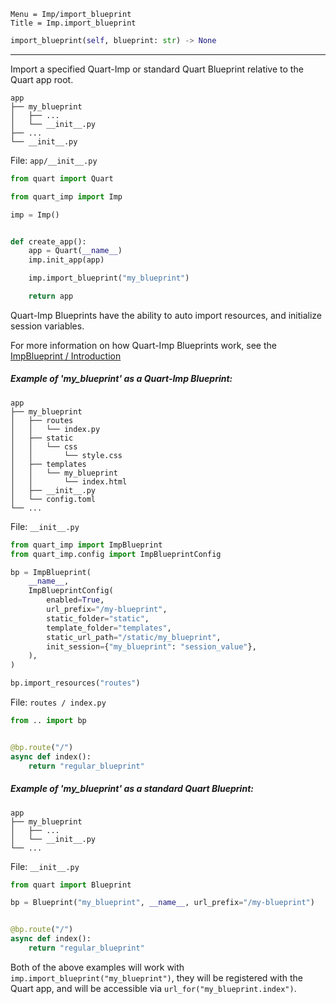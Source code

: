 ```
Menu = Imp/import_blueprint
Title = Imp.import_blueprint
```

```python
import_blueprint(self, blueprint: str) -> None
```

---

Import a specified Quart-Imp or standard Quart Blueprint relative to the Quart app root.


```text
app
├── my_blueprint
│   ├── ...
│   └── __init__.py
├── ...
└── __init__.py
```

File: `app/__init__.py`

```python
from quart import Quart

from quart_imp import Imp

imp = Imp()


def create_app():
    app = Quart(__name__)
    imp.init_app(app)

    imp.import_blueprint("my_blueprint")

    return app
```

Quart-Imp Blueprints have the ability to auto import resources, and initialize session variables.

For more information on how Quart-Imp Blueprints work, see the [ImpBlueprint / Introduction](impblueprint-introduction.html)

##### Example of 'my_blueprint' as a Quart-Imp Blueprint:

```text
app
├── my_blueprint
│   ├── routes
│   │   └── index.py
│   ├── static
│   │   └── css
│   │       └── style.css
│   ├── templates
│   │   └── my_blueprint
│   │       └── index.html
│   ├── __init__.py
│   └── config.toml
└── ...
```

File: `__init__.py`

```python
from quart_imp import ImpBlueprint
from quart_imp.config import ImpBlueprintConfig

bp = ImpBlueprint(
    __name__,
    ImpBlueprintConfig(
        enabled=True,
        url_prefix="/my-blueprint",
        static_folder="static",
        template_folder="templates",
        static_url_path="/static/my_blueprint",
        init_session={"my_blueprint": "session_value"},
    ),
)

bp.import_resources("routes")
```

File: `routes / index.py`

```python
from .. import bp


@bp.route("/")
async def index():
    return "regular_blueprint"
```

##### Example of 'my_blueprint' as a standard Quart Blueprint:

```text
app
├── my_blueprint
│   ├── ...
│   └── __init__.py
└── ...
```

File: `__init__.py`

```python
from quart import Blueprint

bp = Blueprint("my_blueprint", __name__, url_prefix="/my-blueprint")


@bp.route("/")
async def index():
    return "regular_blueprint"
```

Both of the above examples will work with `imp.import_blueprint("my_blueprint")`, they will be registered
with the Quart app, and will be accessible via `url_for("my_blueprint.index")`.